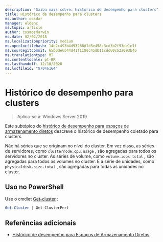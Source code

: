 ```yaml
---
description: 'Saiba mais sobre: histórico de desempenho para clusters'
title: Histórico de desempenho para clusters
ms.author: cosdar
manager: eldenc
ms.topic: article
author: cosmosdarwin
ms.date: 02/02/2018
ms.localizationpriority: medium
ms.openlocfilehash: 14e2c493b4d93268d7d3e458c3cd3b2f53de1e1f
ms.sourcegitcommit: 65b6de6b44d41f1180c45db11cdd60cb2a093b46
ms.translationtype: MT
ms.contentlocale: pt-BR
ms.lasthandoff: 12/10/2020
ms.locfileid: "97046164"
---
```

# <a name="performance-history-for-clusters"></a>Histórico de desempenho para clusters

> Aplica-se a: Windows Server 2019

Este subtópico do [histórico de desempenho para espaços de armazenamento diretos](performance-history.md) descreve o histórico de desempenho coletado para clusters.

Não há séries que se originam no nível do cluster. Em vez disso, as séries de servidores, como `clusternode.cpu.usage` , são agregadas para todos os servidores no cluster. As séries de volume, como `volume.iops.total` , são agregadas para todos os volumes no cluster. E a série de unidades, como `physicaldisk.size.total` , são agregadas para todas as unidades no cluster.

## <a name="usage-in-powershell"></a>Uso no PowerShell

Use o cmdlet [Get-cluster](/powershell/module/failoverclusters/get-cluster) :

```PowerShell
Get-Cluster | Get-ClusterPerf
```

## <a name="additional-references"></a>Referências adicionais

- [Histórico de desempenho para Espaços de Armazenamento Diretos](performance-history.md)
